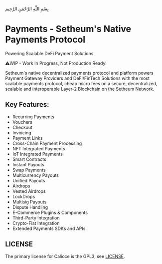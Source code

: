 بِسْمِ اللَّهِ الرَّحْمَنِ الرَّحِيم

# Payments - Setheum's Native Payments Protocol

Powering Scalable DeFi Payment Solutions.

⚠️WIP - Work In Progress, Not Production Ready!

Setheum's native decentralized payments protocol and platform powers Payment Gateway Providers and DeFi/FinTech Solutions with the most scalable payments protocol, cheap micro fees on a secure, decentralized, scalable and interoperable Layer-2 Blockchain on the Setheum Network.

## Key Features:

- Recurring Payments
- Vouchers
- Checkout
- Invoicing
- Payment Links
- Cross-Chain Payment Processing
- NFT Integrated Payments
- IoT Integrated Payments
- Smart Contracts
- Instant Payouts
- Swap Payments
- Multicurrency Payouts
- Unified Payouts
- Airdrops
- Vested Airdrops
- LockDrops
- Multisig Payouts
- Dispute Handling
- E-Commerce Plugins & Components
- Third-Party Integration
- Crypto-Fiat Integration
- Extended Payments SDKs and APIs

## LICENSE
The primary license for Calioce is the GPL3, see [LICENSE](https://github.com/Setheum-Labs/Calioce/blob/main/LICENSE.md).
